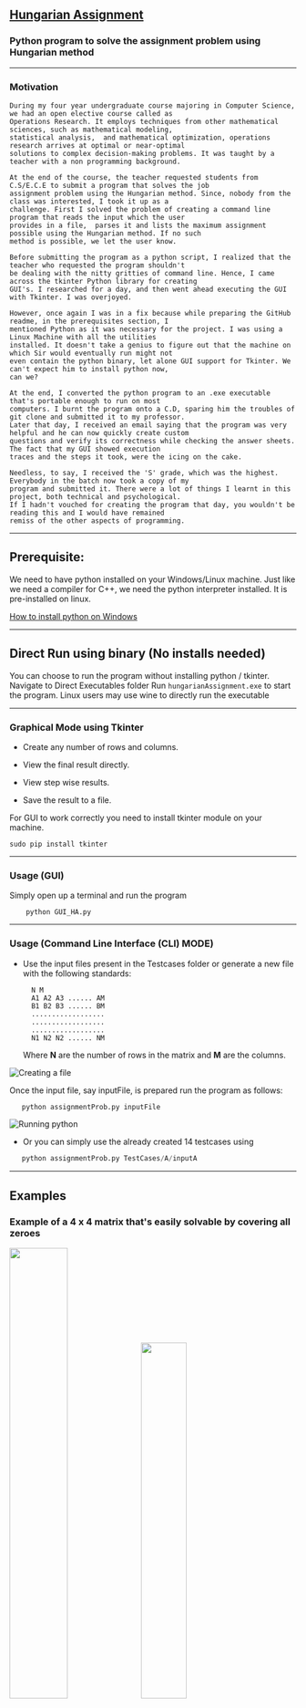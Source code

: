 ## [Hungarian Assignment](https://en.wikipedia.org/wiki/Hungarian_algorithm "Wiki") ##
### Python program to solve the assignment problem using Hungarian method ###
----

### Motivation ###
```
During my four year undergraduate course majoring in Computer Science, we had an open elective course called as
Operations Research. It employs techniques from other mathematical sciences, such as mathematical modeling, 
statistical analysis,  and mathematical optimization, operations research arrives at optimal or near-optimal 
solutions to complex decision-making problems. It was taught by a teacher with a non programming background.

At the end of the course, the teacher requested students from C.S/E.C.E to submit a program that solves the job
assignment problem using the Hungarian method. Since, nobody from the class was interested, I took it up as a
challenge. First I solved the problem of creating a command line program that reads the input which the user 
provides in a file,  parses it and lists the maximum assignment possible using the Hungarian method. If no such
method is possible, we let the user know.

Before submitting the program as a python script, I realized that the teacher who requested the program shouldn't
be dealing with the nitty gritties of command line. Hence, I came across the tkinter Python library for creating 
GUI's. I researched for a day, and then went ahead executing the GUI with Tkinter. I was overjoyed.

However, once again I was in a fix because while preparing the GitHub readme, in the prerequisites section, I 
mentioned Python as it was necessary for the project. I was using a Linux Machine with all the utilities 
installed. It doesn't take a genius to figure out that the machine on which Sir would eventually run might not
even contain the python binary, let alone GUI support for Tkinter. We can't expect him to install python now,
can we?

At the end, I converted the python program to an .exe executable that's portable enough to run on most 
computers. I burnt the program onto a C.D, sparing him the troubles of git clone and submitted it to my professor.
Later that day, I received an email saying that the program was very helpful and he can now quickly create custom
questions and verify its correctness while checking the answer sheets. The fact that my GUI showed execution
traces and the steps it took, were the icing on the cake.

Needless, to say, I received the 'S' grade, which was the highest. Everybody in the batch now took a copy of my
program and submitted it. There were a lot of things I learnt in this project, both technical and psychological.
If I hadn't vouched for creating the program that day, you wouldn't be reading this and I would have remained 
remiss of the other aspects of programming.
```

----

## Prerequisite: ## 

   We need to have python installed on your Windows/Linux machine. Just like we need a compiler for C++, we need the python interpreter installed. It is pre-installed on linux.

   [How to install python on Windows](http://www.howtogeek.com/197947/how-to-install-python-on-windows/)

----

## Direct Run using binary (No installs needed) ##
 
You can choose to run the program without installing python / tkinter. Navigate to Direct Executables folder
Run ```hungarianAssignment.exe``` to start the program.
Linux users may use wine to directly run the executable

----

### Graphical Mode using Tkinter ###

* Create any number of rows and columns.

* View the final result directly.  

* View step wise results.

* Save the result to a file.


For GUI to work correctly you need to install tkinter module on your machine.
    
    sudo pip install tkinter
    
----    

### Usage (GUI) ###

   Simply open up a terminal and run the program 
        
        python GUI_HA.py

----

### Usage (Command Line Interface (CLI) MODE) ###

* Use the input files present in the Testcases folder or 
   generate a new file with the following standards:
   
        N M
        A1 A2 A3 ...... AM
        B1 B2 B3 ...... BM
        ..................
        ..................
        ..................
        N1 N2 N2 ...... NM
   
    
   Where __N__ are the number of rows in the matrix and __M__ are the columns.
   
![Creating a file](http://i.imgur.com/hclDAaj.jpg)
   
 
Once the input file, say inputFile, is prepared run the program as follows:


  ```python
     python assignmentProb.py inputFile
  ```
  
![Running python](http://i.imgur.com/BQsIcwe.jpg)
   
   
  
 *  Or you can simply use the already created 14 testcases using   
 
  ```python
     python assignmentProb.py TestCases/A/inputA
  ```
   
----

## Examples ##

### Example of a 4 x 4 matrix that's easily solvable by covering all zeroes ###
<img src="http://i.imgur.com/4RTzmC5.jpg" width="45%"/> <img src="http://i.imgur.com/nJhx0bM.jpg" width="40%"/>
<img src="http://i.imgur.com/uRbJ6wv.jpg" width="45%"/> <img src="http://i.imgur.com/kh5Bmgu.jpg" width="40%"/>
       
----

### Example of a 5 x 5 matrix that requires a second pass ###

<img src="https://user-images.githubusercontent.com/12872673/72884830-ccad8280-3d2c-11ea-866e-b83710dd9214.png" width="50%"/><img src="https://user-images.githubusercontent.com/12872673/72884928-f8306d00-3d2c-11ea-9fba-648e5cfe22b0.png" width="40%"/>

<img src="https://user-images.githubusercontent.com/12872673/72884987-0ed6c400-3d2d-11ea-8631-e60524b38299.png" width="40%"/><img src="https://user-images.githubusercontent.com/12872673/72885016-1dbd7680-3d2d-11ea-9c7a-c5853167d9e6.png" width="50%"/>

<img src="https://user-images.githubusercontent.com/12872673/72885160-670dc600-3d2d-11ea-95b0-1efdbae28c31.png" width="50%"/><img src="https://user-images.githubusercontent.com/12872673/72885222-7b51c300-3d2d-11ea-8c99-252892445719.png" width="50%"/>

<img src="https://user-images.githubusercontent.com/12872673/72885249-87d61b80-3d2d-11ea-8718-5def63c95442.png" width="50%"/><img src="https://user-images.githubusercontent.com/12872673/72887105-0e402c80-3d31-11ea-9ef7-68aa4d04a73b.png" width="30%"/>

Note that this sample case was taken from [here](http://ecoursesonline.iasri.res.in/mod/resource/view.php?id=4955) at Example 2

----

### I want to contibute ###
Please fork the project and submit a PR


----
